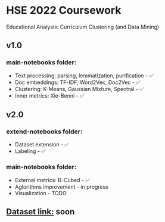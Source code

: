 # HSE 2022 Coursework
Educational Analysis: Curriculum Clustering (and Data Mining)

## v1.0

### main-notebooks folder:
* Text processing: parsing, lemmatization, purification - ✅
* Doc embeddings: TF-IDF, Word2Vec, Doc2Vec - ✅
* Clustering: K-Means, Gaussian Mixture, Spectral - ✅
* Inner metrics: Xie-Benni - ✅

## v2.0

### extend-notebooks folder:
* Dataset extension - ✅
* Labeling - ✅

### main-notebooks folder:
* External metrics: B-Cubed - ✅
* Aglorithms improvement - in progress
* Visualization - TODO

## [Dataset link:](https://www.youtube.com/watch?v=FjLhLgdhzMQ) soon
